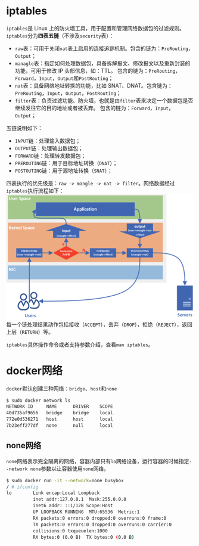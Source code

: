 # iptables
`iptables`是 Linux 上的防火墙工具，用于配置和管理网络数据包的过滤规则。`iptables`分为**四表五链**（不涉及`security`表）：
+ `raw`表：可用于关闭`nat`表上启用的连接追踪机制。包含的链为：`PreRouting`，`Output`；
+ `managle`表：指定如何处理数据包，具备拆解报文、修改报文以及重新封装的功能，可用于修改 IP 头部信息，如：TTL。
包含的链为：`PreRouting`，`Forward`，`Input`，`Output`和`PostRouting`；
+ `nat`表：具备网络地址转换的功能，比如 SNAT、DNAT。包含链为：`PreRouting`，`Input`，`Output`，`PostRouting`；
+ `filter`表：负责过滤功能、防火墙，也就是由`filter`表来决定一个数据包是否继续发往它的目的地址或者被丢弃。
包含的链为：`Forward`，`Input`，`Output`；

五链说明如下：
+ `INPUT`链：处理输入数据包；
+ `OUTPUT`链：处理输出数据包；
+ `FORWARD`链：处理转发数据包；
+ `PREROUTING`链：用于目标地址转换（`DNAT`）；
+ `POSTOUTING`链：用于源地址转换（`SNAT`）；

四表执行的优先级是：`raw -> mangle -> nat -> filter`。网络数据经过`iptables`执行流程如下：
![iptables](./images/iptables.png)
每一个链处理结果动作包括接收（`ACCEPT`），丢弃（`DROP`），拒绝（`REJECT`），返回上层（`RETURN`）等。

`iptables`具体操作命令或者支持参数介绍，查看`man iptables`。

# docker网络
`docker`默认创建三种网络：`bridge`、`host`和`none`
```bash
$ sudo docker network ls
NETWORK ID     NAME      DRIVER    SCOPE
40d735af9656   bridge    bridge    local
772e0d536271   host      host      local
7b23eff277df   none      null      local
```
## none网络
`none`网络表示完全隔离的网络，容器内部只有`lo`网络设备，运行容器的时候指定`--network none`参数以让容器使用`none`网络。
```bash
$ sudo docker run -it --network=none busybox
/ # ifconfig 
lo        Link encap:Local Loopback  
          inet addr:127.0.0.1  Mask:255.0.0.0
          inet6 addr: ::1/128 Scope:Host
          UP LOOPBACK RUNNING  MTU:65536  Metric:1
          RX packets:0 errors:0 dropped:0 overruns:0 frame:0
          TX packets:0 errors:0 dropped:0 overruns:0 carrier:0
          collisions:0 txqueuelen:1000 
          RX bytes:0 (0.0 B)  TX bytes:0 (0.0 B)
```
